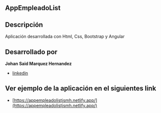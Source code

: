 ## AppEmpleadoList
## Descripción 
Aplicación desarrollada con Html, Css, Bootstrap y Angular

## Desarrollado por 
**Johan Said Marquez Hernandez**  
* [linkedin](www.linkedin.com/in/johansmh)

## Ver ejemplo de la aplicación en el siguientes link
* [https://appempleadolistjsmh.netlify.app/](https://appempleadolistjsmh.netlify.app/)

